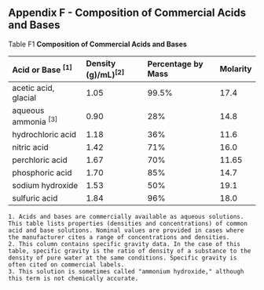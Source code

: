 ## Appendix F - Composition of Commercial Acids and Bases

Table F1 **Composition of Commercial Acids and Bases**

| Acid or Base ${ }^{[1]}$ | Density $(\mathrm{g}) / \mathrm{mL})^{[2]}$ | Percentage by Mass | Molarity |
| :------------------ | :------------------------------------------- | :----------------- | :------- |
| acetic acid, glacial | 1.05 | 99.5% | 17.4 |
| aqueous ammonia ${ }^{[3]}$ | 0.90 | 28% | 14.8 |
| hydrochloric acid | 1.18 | 36% | 11.6 |
| nitric acid | 1.42 | 71% | 16.0 |
| perchloric acid | 1.67 | 70% | 11.65 |
| phosphoric acid | 1.70 | 85% | 14.7 |
| sodium hydroxide | 1.53 | 50% | 19.1 |
| sulfuric acid | 1.84 | 96% | 18.0 |

    1. Acids and bases are commercially available as aqueous solutions. This table lists properties (densities and concentrations) of common acid and base solutions. Nominal values are provided in cases where the manufacturer cites a range of concentrations and densities.
    2. This column contains specific gravity data. In the case of this table, specific gravity is the ratio of density of a substance to the density of pure water at the same conditions. Specific gravity is often cited on commercial labels.
    3. This solution is sometimes called "ammonium hydroxide," although this term is not chemically accurate.

